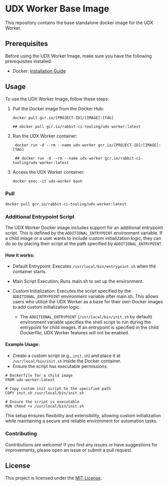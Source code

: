 # UDX Worker Base Image

This repository contains the base standalone docker image for the UDX Worker.

## Prerequisites

Before using the UDX Worker Image, make sure you have the following prerequisites installed:

- Docker: [Installation Guide](https://docs.docker.com/get-docker/)

## Usage

To use the UDX Worker Image, follow these steps:

1. Pull the Docker image from the Docker Hub:

   ```shell
   docker pull gcr.io/[PROJECT-ID]/[IMAGE]:[TAG]

   ## docker pull gcr.io/rabbit-ci-tooling/udx-worker:latest
   ```

2. Run the UDX Worker container:

   ```shell
    docker run -d --rm --name udx-worker gcr.io/[PROJECT-ID]/[IMAGE]:[TAG]

    ## docker run -d --rm --name udx-worker gcr.io/rabbit-ci-tooling/udx-worker:latest
   ```

3. Access the UDX Worker container:

   ```shell
   docker exec -it udx-worker bash
   ```

### Pull

```shell
docker pull gcr.io/rabbit-ci-tooling/udx-worker:latest
```

### Additional Entrypoint Script

The UDX Worker Docker image includes support for an additional entrypoint script. This is defined by the `ADDITIONAL_ENTRYPOINT` environment variable. If a child image or a user wants to include custom initialization logic, they can do so by placing their script at the path specified by `ADDITIONAL_ENTRYPOINT`.

#### How it works:

- Default Entrypoint: Executes `/usr/local/bin/entrypoint.sh` when the container starts.

- Main Script Execution: Runs main.sh to set up the environment.

- Custom Initialization: Executes the script specified by the `ADDITIONAL_ENTRYPOINT` environment variable after main.sh. This allows users who utilize the UDX Worker as a base for their own Docker images to add custom initialization logic.
    - The `ADDITIONAL_ENTRYPOINT` (`/usr/local/bin/init.sh` by default) environment variable specifies the shell script to run during the entrypoint for child images. If an entrypoint is specified in the child Dockerfile, UDX Worker features will not be enabled.

#### Example Usage:

- Create a custom script (e.g., `init.sh`) and place it at `/usr/local/bin/init.sh` inside the Docker container.
- Ensure the script has executable permissions.

```shell
# Dockerfile for a child image
FROM udx-worker:latest

# Copy custom init script to the specified path
COPY init.sh /usr/local/bin/init.sh

# Ensure the script is executable
RUN chmod +x /usr/local/bin/init.sh
```

This setup ensures flexibility and extensibility, allowing custom initialization while maintaining a secure and reliable environment for automation tasks.

### Contributing

Contributions are welcome! If you find any issues or have suggestions for improvements, please open an issue or submit a pull request.

## License

This project is licensed under the [MIT License](LICENSE).
